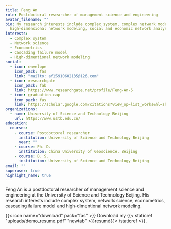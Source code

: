 ```yaml
---
title: Feng An
role: Postdoctoral researcher of management science and engineering
avatar_filename: ""
bio: My research interests include complex system, complex network modeling,
  high-dimensional network modeling, social and economic network analysis.
interests:
  - Complex system
  - Network science
  - Econometrics
  - Cascading failure model
  - High-dimentional network modeling
social:
  - icon: envelope
    icon_pack: fas
    link: "mailto: af15910602135@126.com"
  - icon: researchgate
    icon_pack: fab
    link: https://www.researchgate.net/profile/Feng-An-5
  - icon: graduation-cap
    icon_pack: fas
    link: https://scholar.google.com/citations?view_op=list_works&hl=zh-CN&user=NVvRd7YAAAAJ
organizations:
  - name: University of Science and Technology Beijing
    url: https://www.ustb.edu.cn/
education:
  courses:
    - course: Postdoctoral researcher
      institution: University of Science and Technology Beijing
      year: ""
    - course: Ph. D.
      institution: China University of Geoscience, Beijing
    - course: B. S.
      institution: University of Science and Technology Beijing
email: ""
superuser: true
highlight_name: true
---
```

Feng An is a postdoctoral researcher of management science and engineering at the University of Science and Technology Beijing. His research interests include complex system, network science, econometrics, cascading failure model and high-dimentional network modeling. 



{{< icon name="download" pack="fas" >}} Download my {{< staticref "uploads/demo_resume.pdf" "newtab" >}}resumé{{< /staticref >}}.